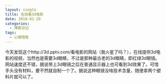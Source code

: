 ```yaml
---
layout: single
title: 在线看3d电影
date: 2010-01-20
categories:
  - 博客日记
tags:
  - 心情随笔
---
```


今天发现这个http&#58;//3d.pptv.com/看电影的网站（我火星了吗？），在线提供3d电影的视频，当然也是需要3d眼睛，不过是那种最古老的3d眼睛，即红绿3d眼镜。网站速度还不错，据说带上3d眼镜之后在普通显示器上也可看到3d效果了。可惜手头没有材料，要不然就自制一个了。据说这种眼镜没啥技术含量，随便拿两个塑料片就可以了。
